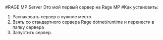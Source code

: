 #RAGE MP Server
Это мой первый сервер на Rage MP
#Как установить:
1. Распаковать сервер в нужное место.
2. Взять со стандартного сервера Rage dotnet/runtime и перенести в папку сервера
3. Запустить сервер.